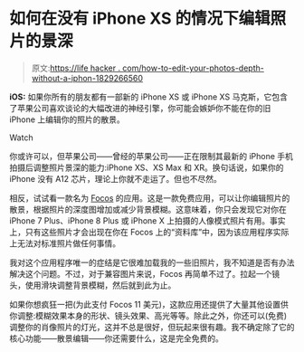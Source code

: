 # 如何在没有 iPhone XS 的情况下编辑照片的景深

> 原文:[https://life hacker . com/how-to-edit-your-photos-depth-without-a-iphon-1829266560](https://lifehacker.com/how-to-edit-your-photos-depth-of-field-without-an-iphon-1829266560)

**iOS:** 如果你所有的朋友都有一部新的 iPhone XS 或 iPhone XS 马克斯，它包含了苹果公司喜欢谈论的大幅改进的神经引擎，你可能会嫉妒你不能在你的旧 iPhone 上编辑你的照片的散景。

Watch

你或许可以，但苹果公司——曾经的苹果公司——正在限制其最新的 iPhone 手机拍摄后调整照片景深的能力:iPhone XS、XS Max 和 XR。换句话说，如果你的 iPhone 没有 A12 芯片，理论上你就不走运了。但也不尽然。

相反，试试看一款名为 [Focos](https://itunes.apple.com/us/app/focos/id1274938524?mt=8) 的应用。这是一款免费应用，可以让你编辑照片的散景，根据照片的深度图增加或减少背景模糊。这意味着，你只会发现它对你在 iPhone 7 Plus、iPhone 8 Plus 或 iPhone X 上拍摄的人像模式照片有用。事实上，只有这些照片才会出现在你在 Focos 上的“资料库”中，因为该应用程序实际上无法对标准照片做任何事情。

我对这个应用程序唯一的症结是它很难加载我的一些旧照片，我不知道是否有办法解决这个问题。不过，对于兼容图片来说，Focos 再简单不过了。拉起一个镜头，使用滑块调整背景模糊，然后就到此为止。

如果你想疯狂一把(为此支付 Focos 11 美元)，这款应用还提供了大量其他设置供你调整:模糊效果本身的形状、镜头效果、高光等等。除此之外，你还可以(免费)调整你的肖像照片的灯光，这并不总是很好，但玩起来很有趣。我不确定除了它的核心功能——散景编辑——你还需要什么，这是完全免费的。